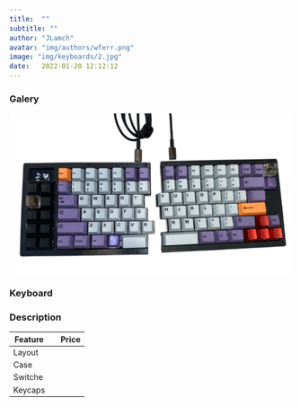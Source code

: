 ```yaml
---
title:  ""
subtitle: ""
author: "JLamch"
avatar: "img/authors/wferr.png"
image: "img/keyboards/2.jpg"
date:   2022-01-20 12:12:12
---
```

### Galery
![](img/keyboards/2.png)
 
### Keyboard


### Description


|   Feature     |               | Price  |
| ------------- |:-------------:| -----: |
| Layout        |       |        |
| Case          |       |        |
| Switche       |       |        |
| Keycaps       |       |        |